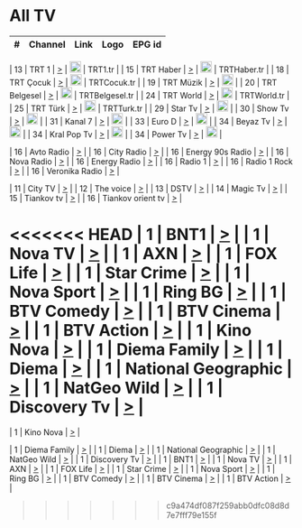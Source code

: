 <h1>All TV</h1>

| #   | Channel        | Link  | Logo | EPG id |
|:---:|:--------------:|:-----:|:----:|:------:|

| 13  | TRT 1            | [>](https://tv-trt1.medya.trt.com.tr/master.m3u8) | <img height="20" src="https://i.imgur.com/j786OLG.png"/> | TRT1.tr |
| 15  | TRT Haber        | [>](https://tv-trthaber.medya.trt.com.tr/master.m3u8) | <img height="20" src="https://i.imgur.com/OVfo8Ab.png"/> | TRTHaber.tr |
| 18  | TRT Çocuk        | [>](https://tv-trtcocuk.medya.trt.com.tr/master.m3u8) | <img height="20" src="https://i.imgur.com/QLFmD6d.png"/> | TRTCocuk.tr |
| 19  | TRT Müzik        | [>](https://tv-trtmuzik.medya.trt.com.tr/master.m3u8) | <img height="20" src="https://i.imgur.com/fIVFCEd.png"/> |
| 20  | TRT Belgesel     | [>](https://tv-trtbelgesel.medya.trt.com.tr/master.m3u8) | <img height="20" src="https://i.imgur.com/MGO87pe.png"/> | TRTBelgesel.tr |
| 24  | TRT World        | [>](https://tv-trtworld.medya.trt.com.tr/master.m3u8) | <img height="20" src="https://i.imgur.com/JEA2xpv.png"/> | TRTWorld.tr |
| 25  | TRT Türk         | [>](https://tv-trtturk.medya.trt.com.tr/master.m3u8) | <img height="20" src="https://i.imgur.com/OSTOQNw.png"/> | TRTTurk.tr |
| 29  | Star Tv   | [>](https://dogus-live.daioncdn.net/startv/startv_360p.m3u8) | <img height="20" src="https://i.imgur.com/IebUZx1.png"/> |
| 30  | Show Tv     | [>](https://ciner-live.daioncdn.net/showtv/showtv.m3u8) | <img height="20" src="https://i.imgur.com/IebUZx1.png"/> |
| 31  | Kanal 7     | [>](https://kanal7-live.daioncdn.net/kanal7/kanal7.m3u8) | <img height="20" src="https://i.imgur.com/IebUZx1.png"/> |
| 33  | Euro D    | [>](https://www.youtube.com/user/KanalD/live) | <img height="20" src="https://i.imgur.com/IebUZx1.png"/> |
| 34  | Beyaz Tv     | [>](https://beyaztv-live.daioncdn.net/beyaztv/beyaztv.m3u8) | <img height="20" src="https://i.imgur.com/IebUZx1.png"/> |
| 34  | Kral Pop Tv     | [>](https://www.youtube.com/watch?v=GuFTuKoXepw) | <img height="20" src="https://i.imgur.com/IebUZx1.png"/> |
| 34  | Power Tv     | [>](https://livetv.powerapp.com.tr/powerTV/powerhd.smil/chunklist.m3u8) | <img height="20" src="https://i.imgur.com/IebUZx1.png"/> |

| 16  | Avto Radio | [>](http://stream.metacast.eu/avtoradio.mp3.m3u) |
| 16  | City Radio | [>](http://stream.metacast.eu/city.aac.m3u) |
| 16  | Energy 90s Radio | [>](http://stream.metacast.eu/energy-90s.m3u) |
| 16  | Nova Radio | [>](http://stream.metacast.eu/nova.aac.m3u) |
| 16  | Energy Radio | [>](http://stream.metacast.eu/nrj.aac.m3u) |
| 16  | Radio 1 | [>](http://stream.metacast.eu/radio1.aac.m3u) |
| 16  | Radio 1 Rock | [>](http://stream.metacast.eu/radio1rock.aac.m3u) |
| 16  | Veronika Radio | [>](http://stream.metacast.eu/veronika.aac.m3u) |

| 11  | City TV | [>](https://tv.city.bg/play/tshls/citytv/index.m3u8) |
| 12  | The voice | [>](https://bss1.neterra.tv/thevoice/thevoice.m3u8) |
| 13  | DSTV | [>](http://46.249.95.140:8081/hls/data.m3u8) |
| 14  | Magic Tv | [>](https://bss1.neterra.tv/magictv/magictv.m3u8) |
| 15  | Tiankov tv | [>](https://streamer103.neterra.tv/tiankov-folk/live.m3u8) |
| 16  | Tiankov orient tv | [>](https://streamer103.neterra.tv/tiankov-orient/live.m3u8) |

<<<<<<< HEAD
| 1 | BNT1 | [>](https://ymkaya.xyz:47614/tv/bnt1/playlist.m3u8?wmsAuthSign=c2VydmVyX3RpbWU9NS8yNS8yMDI1IDEyOjU5OjAzIFBNJmhhc2hfdmFsdWU9OE1XTWFTb3l5YkFoc2FvcVE0Vjd2Zz09JnZhbGlkbWludXRlcz02MA==) |
| 1 | Nova TV | [>](https://ymkaya.xyz:47614/tv/novatv/playlist.m3u8?wmsAuthSign=c2VydmVyX3RpbWU9NS8yNS8yMDI1IDEyOjU5OjEzIFBNJmhhc2hfdmFsdWU9eG1KR3lYTHJGV2N1Wk1tY1hld0puQT09JnZhbGlkbWludXRlcz02MA==) |
| 1 | AXN | [>](https://ymkaya.xyz:47614/tv/axn/playlist.m3u8?wmsAuthSign=c2VydmVyX3RpbWU9NS8yNS8yMDI1IDEyOjU5OjIzIFBNJmhhc2hfdmFsdWU9OHFyQVpwR1hiQjU4SW04QjRjalBoQT09JnZhbGlkbWludXRlcz02MA==) |
| 1 | FOX Life | [>](https://ymkaya.xyz:47614/tv/foxlife/playlist.m3u8?wmsAuthSign=c2VydmVyX3RpbWU9NS8yNS8yMDI1IDEyOjU5OjMzIFBNJmhhc2hfdmFsdWU9TGhGdEx3R0d4NzhMVjE3dTZaMjBidz09JnZhbGlkbWludXRlcz02MA==) |
| 1 | Star Crime | [>](https://ymkaya.xyz:47614/tv/foxcrime/playlist.m3u8?wmsAuthSign=c2VydmVyX3RpbWU9NS8yNS8yMDI1IDEyOjU5OjQzIFBNJmhhc2hfdmFsdWU9RUR5QmhRTUpIQmJQTU56UTRBcUZuUT09JnZhbGlkbWludXRlcz02MA==) |
| 1 | Nova Sport | [>](https://ymkaya.xyz:47614/tv/novasport/playlist.m3u8?wmsAuthSign=c2VydmVyX3RpbWU9NS8yNS8yMDI1IDEyOjU5OjUzIFBNJmhhc2hfdmFsdWU9TkgwVndQUnl5TmxGYVlPanlGRGZrQT09JnZhbGlkbWludXRlcz02MA==) |
| 1 | Ring BG | [>](https://ymkaya.xyz:47614/tv/ringbg/playlist.m3u8?wmsAuthSign=c2VydmVyX3RpbWU9NS8yNS8yMDI1IDE6MDA6MDMgUE0maGFzaF92YWx1ZT1Zd2xxWnBJWXVJNFJCRVVRSHEzTlZnPT0mdmFsaWRtaW51dGVzPTYw) |
| 1 | BTV Comedy | [>](https://ymkaya.xyz:47614/tv/btvcomedy/playlist.m3u8?wmsAuthSign=c2VydmVyX3RpbWU9NS8yNS8yMDI1IDE6MDA6MTQgUE0maGFzaF92YWx1ZT1WWGV6R0Yyb2hEYm1CSEpnbDNOVmx3PT0mdmFsaWRtaW51dGVzPTYw) |
| 1 | BTV Cinema | [>](https://ymkaya.xyz:47614/tv/btvcinema/playlist.m3u8?wmsAuthSign=c2VydmVyX3RpbWU9NS8yNS8yMDI1IDE6MDA6MjQgUE0maGFzaF92YWx1ZT1LQzlVWGNQVldtK2dZZzdTamNBR2FnPT0mdmFsaWRtaW51dGVzPTYw) |
| 1 | BTV Action | [>](https://ymkaya.xyz:47614/tv/btvaction/playlist.m3u8?wmsAuthSign=c2VydmVyX3RpbWU9NS8yNS8yMDI1IDE6MDA6MzUgUE0maGFzaF92YWx1ZT1YSURQRWt1a2VicU5uZWt1aUFjVTVRPT0mdmFsaWRtaW51dGVzPTYw) |
| 1 | Kino Nova | [>](https://ymkaya.xyz:47614/tv/kinonova/playlist.m3u8?wmsAuthSign=c2VydmVyX3RpbWU9NS8yNS8yMDI1IDE6MDA6NDUgUE0maGFzaF92YWx1ZT1qNDl4dlVJcVVTcUR1NDdNYVhlVXpBPT0mdmFsaWRtaW51dGVzPTYw) |
| 1 | Diema Family | [>](https://ymkaya.xyz:47614/tv/diemafamily/playlist.m3u8?wmsAuthSign=c2VydmVyX3RpbWU9NS8yNS8yMDI1IDE6MDA6NTcgUE0maGFzaF92YWx1ZT1SaUVKcmcxV0lLZThjYmRySmEwODZBPT0mdmFsaWRtaW51dGVzPTYw) |
| 1 | Diema | [>](https://ymkaya.xyz:47614/tv/diema/playlist.m3u8?wmsAuthSign=c2VydmVyX3RpbWU9NS8yNS8yMDI1IDE6MDE6MDcgUE0maGFzaF92YWx1ZT1TVmtWN09yOUhmNnFvOWNUUjAyWXF3PT0mdmFsaWRtaW51dGVzPTYw) |
| 1 | National Geographic | [>](https://ymkaya.xyz:47614/tv/natgeo/playlist.m3u8?wmsAuthSign=c2VydmVyX3RpbWU9NS8yNS8yMDI1IDE6MDE6MTcgUE0maGFzaF92YWx1ZT00UHRoTk5jdDM5eTVRd3ZSUFdKOHdRPT0mdmFsaWRtaW51dGVzPTYw) |
| 1 | NatGeo Wild | [>](https://ymkaya.xyz:47614/tv/natgeowild/playlist.m3u8?wmsAuthSign=c2VydmVyX3RpbWU9NS8yNS8yMDI1IDE6MDE6MjggUE0maGFzaF92YWx1ZT1nNFVDZU5PYjZRRDdhNmpYZXJpZEdRPT0mdmFsaWRtaW51dGVzPTYw) |
| 1 | Discovery Tv | [>](https://ymkaya.xyz:47614/tv/discovery/playlist.m3u8?wmsAuthSign=c2VydmVyX3RpbWU9NS8yNS8yMDI1IDE6MDE6MzkgUE0maGFzaF92YWx1ZT1yRm9pOVArbG5JeXNwVFg0VmQyZUZnPT0mdmFsaWRtaW51dGVzPTYw) |
=======


| 1 | Kino Nova | [>](https://ymkaya.xyz:11336/tv/kinonova/playlist.m3u8?wmsAuthSign=c2VydmVyX3RpbWU9MS8yLzIwMjUgNDo0MDoyMCBBTSZoYXNoX3ZhbHVlPWlFS1FrWEtMMVRFM3l5YklUWUJQUHc9PSZ2YWxpZG1pbnV0ZXM9NjA=) |

| 1 | Diema Family | [>](https://ymkaya.xyz:11336/tv/diemafamily/playlist.m3u8?wmsAuthSign=c2VydmVyX3RpbWU9MS8yLzIwMjUgNDo0MDozMCBBTSZoYXNoX3ZhbHVlPUVUaTVKTldvZTF5WVVCM0YwL21kaXc9PSZ2YWxpZG1pbnV0ZXM9NjA=) |
| 1 | Diema | [>](https://ymkaya.xyz:11336/tv/diema/playlist.m3u8?wmsAuthSign=c2VydmVyX3RpbWU9MS8yLzIwMjUgNDo0MDo0MCBBTSZoYXNoX3ZhbHVlPVlYMWVJT2NuUjNpUTBsaytEUFFOS2c9PSZ2YWxpZG1pbnV0ZXM9NjA=) |
| 1 | National Geographic | [>](https://ymkaya.xyz:11336/tv/natgeo/playlist.m3u8?wmsAuthSign=c2VydmVyX3RpbWU9MS8yLzIwMjUgNDo0MTo0MSBBTSZoYXNoX3ZhbHVlPTJQTlVmcG5nYWx0M013eUhGRGxnd0E9PSZ2YWxpZG1pbnV0ZXM9NjA=) |
| 1 | NatGeo Wild | [>](https://ymkaya.xyz:11336/tv/natgeowild/playlist.m3u8?wmsAuthSign=c2VydmVyX3RpbWU9MS8yLzIwMjUgNDo0MTo1MSBBTSZoYXNoX3ZhbHVlPVl1OXZaTTliN0hGWEN3eDBYd1duNkE9PSZ2YWxpZG1pbnV0ZXM9NjA=) |
| 1 | Discovery Tv | [>](https://ymkaya.xyz:11336/tv/discovery/playlist.m3u8?wmsAuthSign=c2VydmVyX3RpbWU9MS8yLzIwMjUgNDo0MjowMSBBTSZoYXNoX3ZhbHVlPWtBQmdLNlY2RmQwWElzMVYzSDJyVkE9PSZ2YWxpZG1pbnV0ZXM9NjA=) |
| 1 | BNT1 | [>](https://ymkaya.xyz:11336/tv/bnt1/playlist.m3u8?wmsAuthSign=c2VydmVyX3RpbWU9MS8yLzIwMjUgNDozODozOCBBTSZoYXNoX3ZhbHVlPVVrMVlRQXpJWlhYeUh6ZFVpSC9NMUE9PSZ2YWxpZG1pbnV0ZXM9NjA=) |
| 1 | Nova TV | [>](https://ymkaya.xyz:11336/tv/novatv/playlist.m3u8?wmsAuthSign=c2VydmVyX3RpbWU9MS8yLzIwMjUgNDozODo0OCBBTSZoYXNoX3ZhbHVlPUVxQjh1a0ZzYkVGZU8zZDFGTzdreVE9PSZ2YWxpZG1pbnV0ZXM9NjA=) |
| 1 | AXN | [>](https://ymkaya.xyz:11336/tv/axn/playlist.m3u8?wmsAuthSign=c2VydmVyX3RpbWU9MS8yLzIwMjUgNDozODo1OCBBTSZoYXNoX3ZhbHVlPUpkWStGY1hkNXhaOVpPZ0thQ0FZL3c9PSZ2YWxpZG1pbnV0ZXM9NjA=) |
| 1 | FOX Life | [>](https://ymkaya.xyz:11336/tv/foxlife/playlist.m3u8?wmsAuthSign=c2VydmVyX3RpbWU9MS8yLzIwMjUgNDozOToxMCBBTSZoYXNoX3ZhbHVlPWt1ZDc1T3AzYlZDTjJnSy9TU0xJZlE9PSZ2YWxpZG1pbnV0ZXM9NjA=) |
| 1 | Star Crime | [>](https://ymkaya.xyz:11336/tv/foxcrime/playlist.m3u8?wmsAuthSign=c2VydmVyX3RpbWU9MS8yLzIwMjUgNDozOToyMCBBTSZoYXNoX3ZhbHVlPXIwVU45Nm9FR1l2enNkTG9TanBxbmc9PSZ2YWxpZG1pbnV0ZXM9NjA=) |
| 1 | Nova Sport | [>](https://ymkaya.xyz:11336/tv/novasport/playlist.m3u8?wmsAuthSign=c2VydmVyX3RpbWU9MS8yLzIwMjUgNDozOTozMCBBTSZoYXNoX3ZhbHVlPXlSZ0UxazVaM0xhSmc0NmR4T0c1T2c9PSZ2YWxpZG1pbnV0ZXM9NjA=) |
| 1 | Ring BG | [>](https://ymkaya.xyz:11336/tv/ringbg/playlist.m3u8?wmsAuthSign=c2VydmVyX3RpbWU9MS8yLzIwMjUgNDozOTo0MCBBTSZoYXNoX3ZhbHVlPTR4aUlFNHVUYWN4enY1WkVuOFZma2c9PSZ2YWxpZG1pbnV0ZXM9NjA=) |
| 1 | BTV Comedy | [>](https://ymkaya.xyz:11336/tv/btvcomedy/playlist.m3u8?wmsAuthSign=c2VydmVyX3RpbWU9MS8yLzIwMjUgNDozOTo1MCBBTSZoYXNoX3ZhbHVlPUtrMTJ2RHNTTUU1RFp1ZkVOdXFSK3c9PSZ2YWxpZG1pbnV0ZXM9NjA=) |
| 1 | BTV Cinema | [>](https://ymkaya.xyz:11336/tv/btvcinema/playlist.m3u8?wmsAuthSign=c2VydmVyX3RpbWU9MS8yLzIwMjUgNDozOTo1OSBBTSZoYXNoX3ZhbHVlPTZWcU9FZW56cG1NM1lrYy8xNE5NeHc9PSZ2YWxpZG1pbnV0ZXM9NjA=) |
| 1 | BTV Action | [>](https://ymkaya.xyz:11336/tv/btvaction/playlist.m3u8?wmsAuthSign=c2VydmVyX3RpbWU9MS8yLzIwMjUgNDo0MDoxMCBBTSZoYXNoX3ZhbHVlPUlDd0ErRkZVWThyMVZwR3c2REdGZ3c9PSZ2YWxpZG1pbnV0ZXM9NjA=) |
>>>>>>> c9a474df087f259abb0dfc08d8d7e7fff79e155f
